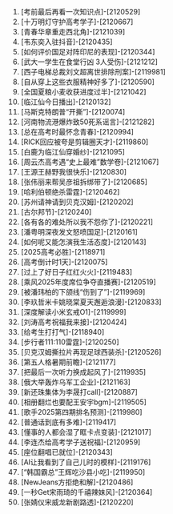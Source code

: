 
1. [考前最后再看一次知识点]-[2120529]
1. [十万明灯守护高考学子]-[2120667]
1. [青春华章重走西北角]-[2121039]
1. [韦东奕入驻抖音]-[2120435]
1. [如何评价国足对阵印尼的表现]-[2120344]
1. [武大一学生在食堂行凶 3人受伤]-[2121212]
1. [西子电梯总裁刘文超离世排除刑案]-[2119981]
1. [自从穿上这些衣服精神好多了]-[2120590]
1. [全国夏粮小麦收获进度过半]-[2121042]
1. [临江仙今日播出]-[2120132]
1. [马斯克特朗普“开撕”]-[2120074]
1. [河南物流港爆炸致50死系谣言]-[2121282]
1. [总在高考时最怀念青春]-[2120994]
1. [RICK回应被夸是剪辑圈天才]-[2119860]
1. [白鹿为临江仙穿婚纱]-[2121095]
1. [周云杰高考遇“史上最难”数学卷]-[2121067]
1. [王源王赫野我很快乐]-[2120830]
1. [张伟丽来帮吴彦祖拆绑带了]-[2120685]
1. [哈利伯顿绝杀雷霆]-[2120462]
1. [苏州请神请到贝克汉姆]-[2120202]
1. [古尔邦节]-[2120240]
1. [各有各的难处所以我不怨你了]-[2120221]
1. [潘粤明深夜发文怒喷国足]-[2120161]
1. [如何呢又能怎演我生活态度]-[2120143]
1. [2025高考必胜]-[2118971]
1. [高考倒计时1天]-[2120075]
1. [过上了好日子红红火火]-[2119483]
1. [乘风2025年度席位争夺直播赛]-[2120519]
1. [被潘玮柏的下颌线“伤到了”]-[2119969]
1. [李玖哲米卡姚晓棠夏天邂逅浪漫]-[2120833]
1. [深度解读小米玄戒O1]-[2119999]
1. [刘涛高考祝福我来接]-[2120424]
1. [给考生打打气]-[2118940]
1. [步行者111:110雷霆]-[2120250]
1. [贝克汉姆撕拉片再现足球西装杀]-[2120526]
1. [第五人格暑期前瞻]-[2121177]
1. [把最后一次听力换成起风了]-[2119935]
1. [俄大举轰炸乌军工企业]-[2121163]
1. [新还珠集体为李晟打call]-[2120887]
1. [相册翻烂也要配王安宇bgm]-[2119505]
1. [歌手2025第四期排名预测]-[2119980]
1. [普通话到底有多难]-[2119417]
1. [懂事的人都会湿了眶卡点变装]-[2121017]
1. [李连杰给高考学子送祝福]-[2120959]
1. [座位翻唱已就位]-[2120343]
1. [AI让我看到了自己儿时的模样]-[2119176]
1. [“韩国霸总”王辉吃沙县小吃]-[2119950]
1. [NewJeans方拒绝和解]-[2120486]
1. [一秒Get宋雨琦的千禧辣妹风]-[2120364]
1. [张婧仪宋威龙新剧路透]-[2120220]